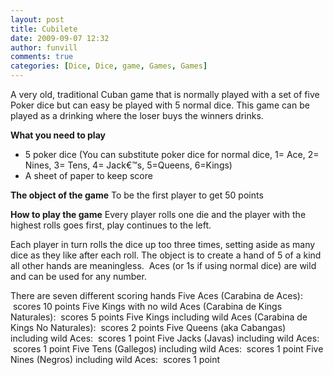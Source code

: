 ```yaml
---
layout: post
title: Cubilete
date: 2009-09-07 12:32
author: funvill
comments: true
categories: [Dice, Dice, game, Games, Games]
---
```

A very old, traditional Cuban game that is normally played with a set of five Poker dice but can easy be played with 5 normal dice.
This game can be played as a drinking where the loser buys the winners drinks.

<strong>What you need to play</strong>
<ul>
	<li>5 poker dice (You can substitute poker dice for normal dice, 1= Ace, 2= Nines, 3= Tens, 4= Jack€™s, 5=Queens, 6=Kings)</li>
	<li>A sheet of paper to keep score</li>
</ul>
<strong>The object of the game</strong>
To be the first player to get 50 points

<strong>How to play the game</strong>
Every player rolls one die and the player with the highest rolls goes first, play continues to the left.

Each player in turn rolls the dice up too three times, setting aside as many dice as they like after each roll. The object is to create a hand of 5 of a kind all other hands are meaningless.  Aces (or 1s if using normal dice) are wild and can be used for any number.

There are seven different scoring hands
Five Aces (Carabina de Aces):  scores 10 points
Five Kings with no wild Aces (Carabina de Kings Naturales):  scores 5 points
Five Kings including wild Aces (Carabina de Kings No Naturales):  scores 2 points
Five Queens (aka Cabangas) including wild Aces:  scores 1 point
Five Jacks (Javas) including wild Aces:  scores 1 point
Five Tens (Gallegos) including wild Aces:  scores 1 point
Five Nines (Negros) including wild Aces:  scores 1 point
